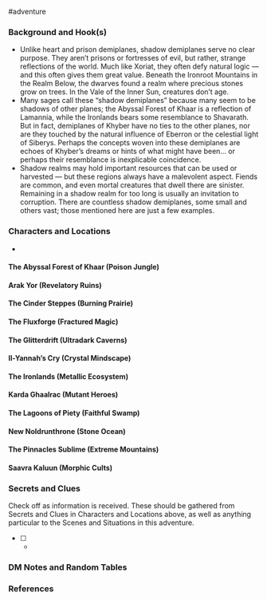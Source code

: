  #adventure 

### Background and Hook(s)

* Unlike heart and prison demiplanes, shadow demiplanes serve no clear purpose. They aren’t prisons or fortresses of evil, but rather, strange reflections of the world. Much like Xoriat, they often defy natural logic — and this often gives them great value. Beneath the Ironroot Mountains in the Realm Below, the dwarves found a realm where precious stones grow on trees. In the Vale of the Inner Sun, creatures don’t age.
* Many sages call these “shadow demiplanes” because many seem to be shadows of other planes; the Abyssal Forest of Khaar is a reflection of Lamannia, while the Ironlands bears some resemblance to Shavarath. But in fact, demiplanes of Khyber have no ties to the other planes, nor are they touched by the natural influence of Eberron or the celestial light of Siberys. Perhaps the concepts woven into these demiplanes are echoes of Khyber’s dreams or hints of what might have been… or perhaps their resemblance is inexplicable coincidence.
* Shadow realms may hold important resources that can be used or harvested — but these regions always have a malevolent aspect. Fiends are common, and even mortal creatures that dwell there are sinister. Remaining in a shadow realm for too long is usually an invitation to corruption. There are countless shadow demiplanes, some small and others vast; those mentioned here are just a few examples.

### Characters and Locations

* 

#### The Abyssal Forest of Khaar (Poison Jungle)


#### Arak Yor (Revelatory Ruins)


#### The Cinder Steppes (Burning Prairie)


#### The Fluxforge (Fractured Magic)


#### The Glitterdrift (Ultradark Caverns)


#### Il-Yannah’s Cry (Crystal Mindscape)


#### The Ironlands (Metallic Ecosystem)


#### Karda Ghaalrac (Mutant Heroes)


#### The Lagoons of Piety (Faithful Swamp)


#### New Noldrunthrone (Stone Ocean)


#### The Pinnacles Sublime (Extreme Mountains)


#### Saavra Kaluun (Morphic Cults)


### Secrets and Clues
Check off as information is received. These should be gathered from Secrets and Clues in Characters and Locations above, as well as anything particular to the Scenes and Situations in this adventure.

 - [ ] -

### DM Notes and Random Tables



### References

